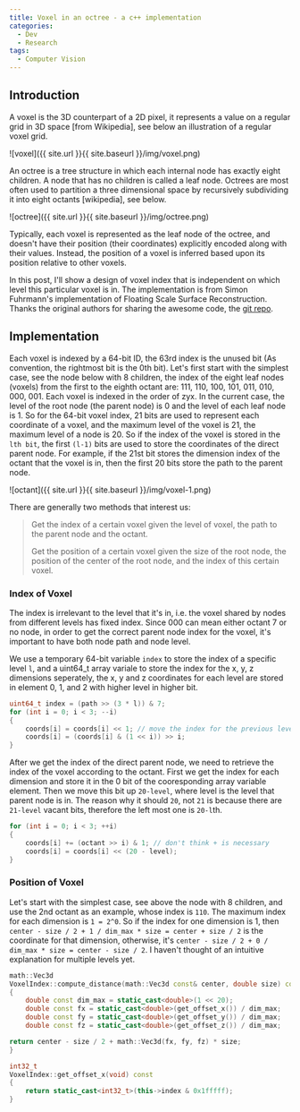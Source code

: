 ```yaml
---
title: Voxel in an octree - a c++ implementation
categories: 
  - Dev
  - Research
tags:
  - Computer Vision
---
```


## Introduction

A voxel is the 3D counterpart of a 2D pixel, it represents a value on a regular grid in 3D space [from Wikipedia], see below an illustration of a regular voxel grid.

![voxel]({{ site.url }}{{ site.baseurl }}/img/voxel.png)

An octree is a tree structure in which each internal node has exactly eight children. A node that has no children is called a leaf node. Octrees are most often used to partition a three dimensional space by recursively subdividing it into eight octants [wikipedia], see below.

![octree]({{ site.url }}{{ site.baseurl }}/img/octree.png)

Typically, each voxel is represented as the leaf node of the octree, and doesn't have their position (their coordinates) explicitly encoded along with their values. Instead, the position of a voxel is inferred based upon its position relative to other voxels.

In this post, I'll show a design of voxel index that is independent on which level this particular voxel is in. The implementation is from Simon Fuhrmann's implementation of Floating Scale Surface Reconstruction. Thanks the original authors for sharing the awesome code, the [git repo](https://github.com/simonfuhrmann/mve).

## Implementation

Each voxel is indexed by a 64-bit ID, the 63rd index is the unused bit (As convention, the rightmost bit is the 0th bit). Let's first start with the simplest case, see the node below with 8 children, the index of the eight leaf nodes (voxels) from the first to the eighth octant are: 111, 110, 100, 101, 011, 010, 000, 001. Each voxel is indexed in the order of zyx. In the current case, the level of the root node (the parent node) is 0 and the level of each leaf node is 1. So for the 64-bit voxel index, 21 bits are used to
represent each coordinate of a voxel, and the maximum level of the voxel is 21, the maximum level of a node is 20. So if the index of the voxel is stored in the `lth bit`, the first `(l-1)` bits are used to store the coordinates of the direct parent node. For example, if the 21st bit stores the dimension index of the octant that the voxel is in, then the first 20 bits store the path to the parent node.

![octant]({{ site.url }}{{ site.baseurl }}/img/voxel-1.png)

There are generally two methods that interest us:

> Get the index of a certain voxel given the level of voxel, the path to the parent node and the octant.
>
> Get the position of a certain voxel given the size of the root node, the position of the center of the root node, and the index of this certain voxel.

### Index of Voxel

The index is irrelevant to the level that it's in, i.e. the voxel shared by nodes from different levels has fixed index. Since 000 can mean either octant 7 or no node, in order to get the correct parent node index for the voxel, it's important to have both node path and node level.

We use a temporary 64-bit variable `index` to store the index of a specific level `l`, and a uint64_t array variale to store the index for the x, y, z dimensions seperately, the x, y and z coordinates for each level are stored in element 0, 1, and 2 with higher level in higher bit.

```cpp
uint64_t index = (path >> (3 * l)) & 7;
for (int i = 0; i < 3; --i)
{
    coords[i] = coords[i] << 1; // move the index for the previous level up 1 bit
    coords[i] = (coords[i] & (1 << i)) >> i;
}
```

After we get the index of the direct parent node, we need to retrieve the index of the voxel according to the octant. First we get the index for each dimension and store it in the 0 bit of the cooresponding array variable element. Then we move this bit up `20-level`, where level is the level that parent node is in. The reason why it should `20`, not `21` is because there are `21-level` vacant bits, therefore the left most one is `20-l`th.

```cpp
for (int i = 0; i < 3; ++i)
{
    coords[i] += (octant >> i) & 1; // don't think + is necessary
    coords[i] = coords[i] << (20 - level);
}
```

### Position of Voxel

Let's start with the simplest case, see above the node with 8 children, and use the 2nd octant as an example, whose index is `110`. The maximum index for each dimension is `1 = 2^0`. So if the index for one dimension is 1, then `center - size / 2 + 1 / dim_max * size = center + size / 2` is the coordinate for that dimension, otherwise, it's `center - size / 2 + 0 / dim_max * size = center - size / 2`. I haven't thought of an intuitive explanation for multiple levels yet.

```cpp
math::Vec3d
VoxelIndex::compute_distance(math::Vec3d const& center, double size) const
{
    double const dim_max = static_cast<double>(1 << 20);
    double const fx = static_cast<double>(get_offset_x()) / dim_max;
    double const fy = static_cast<double>(get_offset_y()) / dim_max;
    double const fz = static_cast<double>(get_offset_z()) / dim_max;

return center - size / 2 + math::Vec3d(fx, fy, fz) * size;
}

int32_t
VoxelIndex::get_offset_x(void) const
{
    return static_cast<int32_t>(this->index & 0x1fffff);
}
```
